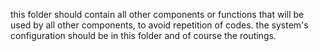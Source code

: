 this folder should contain all other components or functions that will be used by all other components, to avoid repetition of codes. the system's configuration should be in this folder and of course the routings.